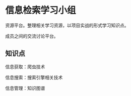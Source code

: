 # 信息检索学习小组

资源平台。整理相关学习资源，以项目实战的形式学习知识点。

成员之间的交流讨论平台。

## 知识点

信息获取：爬虫技术

信息搜索：搜索引擎相关技术

信息管理：知识图谱
